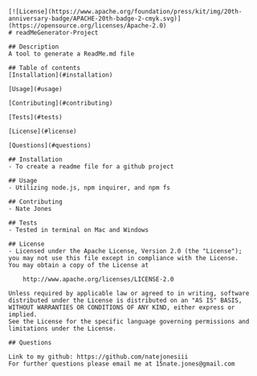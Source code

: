 
    [![License](https://www.apache.org/foundation/press/kit/img/20th-anniversary-badge/APACHE-20th-badge-2-cmyk.svg)](https://opensource.org/licenses/Apache-2.0)
    # readMeGenerator-Project                   

    ## Description
    A tool to generate a ReadMe.md file

    ## Table of contents 
    [Installation](#installation)

    [Usage](#usage)

    [Contributing](#contributing)

    [Tests](#tests)

    [License](#license)
    
    [Questions](#questions)

    ## Installation
    - To create a readme file for a github project
    
    ## Usage
    - Utilizing node.js, npm inquirer, and npm fs
   
    ## Contributing
    - Nate Jones

    ## Tests
    - Tested in terminal on Mac and Windows 

    ## License
    - Licensed under the Apache License, Version 2.0 (the "License");
    you may not use this file except in compliance with the License.
    You may obtain a copy of the License at
    
        http://www.apache.org/licenses/LICENSE-2.0
    
    Unless required by applicable law or agreed to in writing, software
    distributed under the License is distributed on an "AS IS" BASIS,
    WITHOUT WARRANTIES OR CONDITIONS OF ANY KIND, either express or implied.
    See the License for the specific language governing permissions and
    limitations under the License.

    ## Questions

    Link to my github: https://github.com/natejonesiii
    For further questions please email me at 15nate.jones@gmail.com
    
